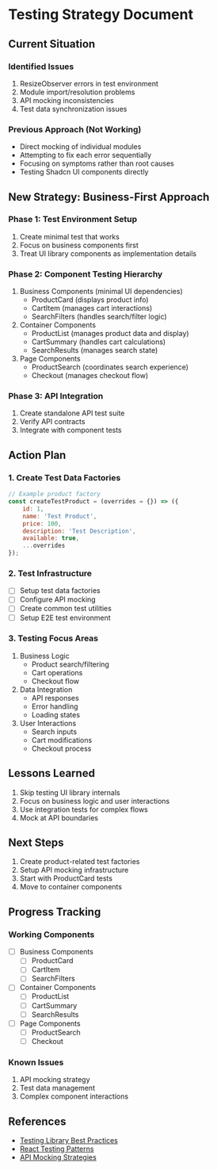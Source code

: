 # Testing Strategy Document

## Current Situation

### Identified Issues
1. ResizeObserver errors in test environment
2. Module import/resolution problems
3. API mocking inconsistencies
4. Test data synchronization issues

### Previous Approach (Not Working)
- Direct mocking of individual modules
- Attempting to fix each error sequentially
- Focusing on symptoms rather than root causes
- Testing Shadcn UI components directly

## New Strategy: Business-First Approach

### Phase 1: Test Environment Setup
1. Create minimal test that works
2. Focus on business components first
3. Treat UI library components as implementation details

### Phase 2: Component Testing Hierarchy
1. Business Components (minimal UI dependencies)
   - ProductCard (displays product info)
   - CartItem (manages cart interactions)
   - SearchFilters (handles search/filter logic)
2. Container Components
   - ProductList (manages product data and display)
   - CartSummary (handles cart calculations)
   - SearchResults (manages search state)
3. Page Components
   - ProductSearch (coordinates search experience)
   - Checkout (manages checkout flow)

### Phase 3: API Integration
1. Create standalone API test suite
2. Verify API contracts
3. Integrate with component tests

## Action Plan

### 1. Create Test Data Factories
```javascript
// Example product factory
const createTestProduct = (overrides = {}) => ({
    id: 1,
    name: 'Test Product',
    price: 100,
    description: 'Test Description',
    available: true,
    ...overrides
});
```

### 2. Test Infrastructure
- [ ] Setup test data factories
- [ ] Configure API mocking
- [ ] Create common test utilities
- [ ] Setup E2E test environment

### 3. Testing Focus Areas
1. Business Logic
   - Product search/filtering
   - Cart operations
   - Checkout flow
2. Data Integration
   - API responses
   - Error handling
   - Loading states
3. User Interactions
   - Search inputs
   - Cart modifications
   - Checkout process

## Lessons Learned
1. Skip testing UI library internals
2. Focus on business logic and user interactions
3. Use integration tests for complex flows
4. Mock at API boundaries

## Next Steps
1. Create product-related test factories
2. Setup API mocking infrastructure
3. Start with ProductCard tests
4. Move to container components

## Progress Tracking

### Working Components
- [ ] Business Components
  - [ ] ProductCard
  - [ ] CartItem
  - [ ] SearchFilters
- [ ] Container Components
  - [ ] ProductList
  - [ ] CartSummary
  - [ ] SearchResults
- [ ] Page Components
  - [ ] ProductSearch
  - [ ] Checkout

### Known Issues
1. API mocking strategy
2. Test data management
3. Complex component interactions

## References
- [Testing Library Best Practices](https://testing-library.com/docs/guiding-principles)
- [React Testing Patterns](https://reactjs.org/docs/testing.html)
- [API Mocking Strategies](https://mswjs.io/docs/) 
